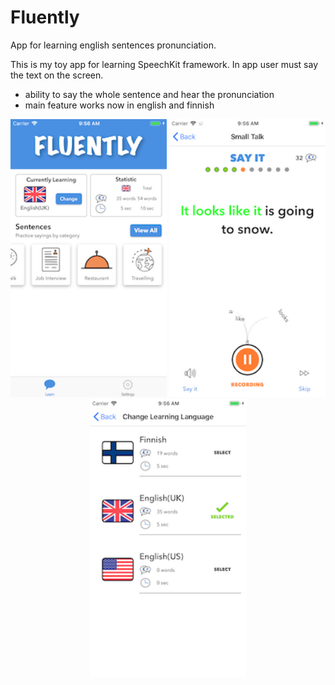 # Fluently
App for learning english sentences pronunciation. 

This is my toy app for learning SpeechKit framework. 
In app user must say the text on the screen. 
- ability to say the whole sentence and hear the pronunciation
- main feature works now in english and finnish


<p align="center">
  <img src="/pics/mainscreen.png" width="250" title="Main Screen">
  <img src="/pics/playingarea.png" width="250" alt="Playing Screen">
  <img src="/pics/languageselection.png" width="250">
</p>
